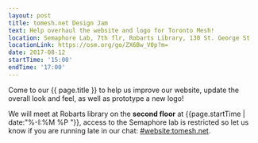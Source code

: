```yaml
---
layout: post
title: tomesh.net Design Jam
text: Help overhaul the website and logo for Toronto Mesh!
location: Semaphore Lab, 7th flr, Robarts Library, 130 St. George St  
locationLink: https://osm.org/go/ZX6Bw_V0p?m=
date: 2017-08-12
startTime: '15:00'
endTime: '17:00'
---
```


Come to our {{ page.title }} to help us improve our website, update the overall look and feel, as well as prototype a new logo!

We will meet at Robarts library on the **second floor** at {{page.startTime | date:"%-I:%M %P "}}, access to the Semaphore lab is restricted so let us know if you are running late in our chat: [#website:tomesh.net](https://chat.tomesh.net/#/room/#website:tomesh.net).
